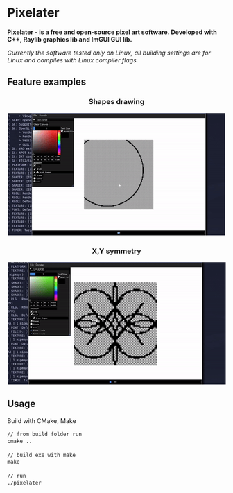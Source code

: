 # Pixelater 

<b> Pixelater - is a free and open-source pixel art software. Developed with C++, Raylib graphics lib and ImGUI GUI lib. </b>

 *Currently the software tested only on Linux, all building settings are for Linux and compiles with Linux compiler flags.*

## Feature examples
<center>

### Shapes drawing<br>
![](git-assets/pixelater-0.gif)


### X,Y symmetry<br>
![](git-assets/pixelater-mirror.gif)
</center>

## Usage
Build with CMake, Make
```
// from build folder run
cmake ..

// build exe with make
make

// run
./pixelater
```
